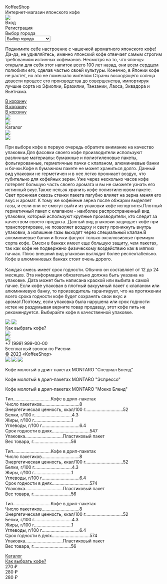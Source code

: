 <!DOCTYPE html>
<html lang="en">
<head>
  <meta charset="UTF-8">
  <meta name="viewport" content="width=device-width, initial-scale=1.0">
  <title>KoffeeShop</title>
  <link rel="stylesheet" href="css/styleguide.css" />
  <link rel="stylesheet" href="css/style-shopp.css" />
</head>
<body>
        <div class="koffee-shop">
            <div class="div">
                <div class="overlap">
                    <div class="div-wrapper"><div class="text-wrapper">KoffeeShop</div></div>
                    <div class="text-wrapper-2">Интернет-магазин японского кофе</div>
                    <img class="b-da" src="img/logo.png" />
                </div>
                <div class="view"><div class="text-wrapper-3">Вход</div></div>
                <div class="view-2"><div class="text-wrapper-4">Регистрация</div></div>
                    <div class="view-5">
                      <div class="text-wrapper-17">Выбор города</div></a>
                        <select class="text-wrapper-17">
                          <option selected disabled>Выбор города</option>
                          <option>Мира 30</option>
                          <option>Вокзальная 87</option>
                          <option>Краснофлотская 19</option>
                        </select>
                      </div>     
                <p class="p">
                    Поднимите себе настроение с чашечкой ароматного японского кофе! Да-да, не удивляйтесь, именно японский кофе
                    отвечает самым строгим требованиям истинных кофеманов. Несмотря на то, что японцы открыли для себя этот
                    напиток всего 100 лет назад, они всем сердцем полюбили его, сделав частью своей культуры. Конечно, в Японии
                    кофе не растет, но это не помешало жителям Страны восходящего солнца довести процесс его производства до
                    совершенства, импортируя лучшие сорта из Эфиопии, Бразилии, Танзании, Лаоса, Эквадора и Вьетнама.
                </p>
                <a class="korz" href ="corz.html"><div class="text-wrapper-5">В корзину</div></a>
                <a class="korz-2" href ="corz.html"><div class="text-wrapper-5">В корзину</div></a>
                <a class="korz-3" href ="corz.html"><div class="text-wrapper-5">В корзину</div></a>
                <img class="img" src="img/cup.jpg" />
                <div class="overlap-group">
                    <a name="h1">
                        <img class="line" src="img/line-3.svg" />
                        <div class="view-3"><div class="text-wrapper-6">Каталог</div></div>
                    </a>
                </div>
                <img class="line-2" src="img/line-3.svg" />
                <div class="overlap-2">
                    <div class="overlap-3">
                        <img class="line-3" src="img/line-3.svg" />
                        <p class="element">
                            При выборе кофе в первую очередь обратите внимание на качество упаковки.Для фасовки своего кофе
                            производители используют различные материалы: бумажные и полиэтиленовые пакеты, фольгированные,
                            герметичные пачки с клапаном, алюминиевые банки и бочки.Кофе в бумажном пакете не может храниться долго.
                            Данный вид упаковки не герметичен и в нее легко проникает воздух, что губительно для кофейных зерен. Уже
                            через несколько часов кофе потеряет большую часть своего аромата и вы не сможете узнать его истинный
                            вкус.Также нельзя хранить кофе полиэтиленовом пакете. Свет проникая сквозь стенки пакета пагубно влияет на
                            зерна меняя его вкус и аромат. К тому же кофейные зерна после обжарки выделяет газы, и если они не смогут
                            выйти из упаковки кофе испортится.Плотный герметичный пакет с клапаном - наиболее распространенный вид
                            упаковки, который используют крупные производители, кто следит за качеством своего продукта. Данный вид
                            упаковки защищает кофе при транспортировке, не позволяет воздуху и свету проникнуть внутрь упаковки, а
                            излишние газы выходят через специальный клапан.В алюминиевые банки и бочки фасуют только эксклюзивные
                            премиум сорта кофе. Смеси в банках имеет еще большую защиту, чем пакетах, так как кофе не подвержено
                            физическому воздействию как в мягких пачках. Плюс внешний вид упаковки выглядит более респектабельно. Кофе
                            в алюминиевых банках стоит очень дорого.<br /><br />Каждая смесь имеет срок годности. Обычно он составляет
                            от 12 до 24 месяцев. Эта информация обязательно должна быть указана на упаковке. Дата может быть написана
                            краской или выбита в самой пачке. Если кофе упакован в плотный вакуумный пакет с клапаном или алюминиевую
                            банку, то производитель гарантирует, что на протяжении всего срока годности кофе будет сохранять свои вкус
                            и аромат.Поэтому, если упаковка была нарушена или срок годности истек не раздумывая верните товар
                            продавцу, этот кофе пить не рекомендуется. Выбирайте кофе в качественной упаковке.
                        </p>
                        <a class="polygon" href="#"><img class="polygon-2" src="img/polygon-2.svg" /></a>
                        <a class="polygon-wrapper" href="#"><img class="polygon-2" src="img/polygon-2.svg" /></a>
                    </div>
                    <a name="h2">
                        <div class="div-wrapper-2"><div class="text-wrapper-7">Как выбрать кофе?</div></div>
                    </a>
                    <img class="img-2" src="img/coffee.jpg" />
                </div>
                <div class="overlap-4">
                    <div class="overlap-5">
                        <img class="line-4" src="img/line-3.svg" />
                        <div class="group">
                            <div class="overlap-group-2">
                                <div class="text-wrapper-8">+7 (999) 999-00-00</div>
                                <div class="text-wrapper-9">Бесплатный звонок по Риссии</div>
                            </div>
                        </div>
                    </div>
                    <div class="text-wrapper-10">© 2023 «KoffeeShop»</div>
                </div>
                <img class="red" src="img/red.png" />
                <img class="blue" src="img/blue.png" />
                <img class="black" src="img/black.png" />
                <p class="MONTARO">Кофе молотый в дрип-пакетах MONTARO &#34;Спешиал Бленд&#34;</p>
                <p class="MONTARO-2">Кофе молотый в дрип-пакетах MONTARO &#34;Эспрессо&#34;</p>
                <p class="MONTARO-3">Кофе молотый в дрип-пакетах MONTARO &#34;Мокко Бленд&#34;</p>
                <p class="element-2">
                    <span class="span"
                        >Тип..............................Кофе в дрип-пакетах<br />Число пакетиков..............................8<br />Энергетическая
                        ценность, ккал/100 г..............................52<br />Белки, г/100 г..............................4.3<br />Жиры,
                        г/100 г..............................1<br />Углеводы, г/100 г..............................6.4<br
                    /></span>
                    <span class="span"
                        >Срок годности в днях..............................547<br />Упаковка..............................Пластиковый
                        пакет<br />Вес товара, г..............................56</span
                    >
                </p>
                <p class="element-3">
                    <span class="span"
                        >Тип..............................Кофе в дрип-пакетах<br />Число пакетиков..............................8<br />Энергетическая
                        ценность, ккал/100 г..............................52<br />Белки, г/100 г..............................4.3<br />Жиры,
                        г/100 г..............................1<br />Углеводы, г/100 г..............................6.4<br
                    /></span>
                    <span class="span"
                        >Срок годности в днях..............................574<br />Упаковка..............................Пластиковый
                        пакет<br />Вес товара, г..............................56</span
                    >
                </p>
                <p class="element-4">
                    <span class="span"
                        >Тип..............................Кофе в дрип-пакетах<br />Число пакетиков..............................8<br />Энергетическая
                        ценность, ккал/100 г..............................52<br />Белки, г/100 г..............................4.3<br />Жиры,
                        г/100 г..............................1<br />Углеводы, г/100 г..............................6.4<br
                    /></span>
                    <span class="span"
                        >Срок годности в днях..............................574<br />Упаковка..............................Пластиковый
                        пакет<br />Вес товара, г..............................56</span
                    >
                </p>
                <a class="view-4" href="#h1"><div class="text-wrapper-12">Каталог</div></a>
                <a class="div-wrapper-3" href="#h2"><div class="text-wrapper-13">Как выбрать кофе?</div></a>
                <div class="text-wrapper-14">270 ₽</div>
                <div class="text-wrapper-15">280 ₽</div>
                <div class="text-wrapper-16">280 ₽</div>
            </div>
        </div>

   </body>
</html>

